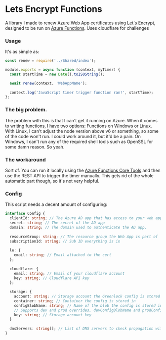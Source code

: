 # Lets Encrypt Functions
A library I made to renew [Azure Web App](https://azure.microsoft.com/en-us/services/app-service/web/)
certificates using [Let's Encrypt](https://letsencrypt.org/), designed to be run on [Azure Functions](https://azure.microsoft.com/en-us/services/functions/).
Uses cloudflare for challenges

### Usage
It's as simple as:
```js
const renew = require('../Shared/index');

module.exports = async function (context, myTimer) {
  const startTime = new Date().toISOString();

  await renew(context, 'WebAppName');
  
  context.log('JavaScript timer trigger function ran!', startTime);
};
```


### The big problem.
The problem with this is that I can't get it running on Azure.
When it comes to writing functions, I have two options: Functions on Windows or Linux.
With Linux, I can't adjust the node version above v6 or something, so some of the code won't run.
I could work around it, but it'd be a pain.
On Windows, I can't run any of the required shell tools such as OpenSSL for some damn reason.
So yeah. 

### The workaround
Sort of. You can run it locally using the [Azure Functions Core Tools](https://github.com/Azure/azure-functions-core-tools#readme) and then use the REST API to trigger the timer manually.
This gets rid of the whole automatic part though, so it's not very helpful.

### Config
This script needs a decent amount of configuring:
```typescript
interface Config {
  clientId: string; // The Azure AD app that has access to your web app
  secret: string; // The secret of the AD app
  domain: string; // The domain used to authenticate the AD app,
  
  resourceGroup: string; // The resource group the Web App is part of
  subscriptionId: string; // Sub ID everything is in
  
  le: {
    email: string; // Email attached to the cert
  };
  
  cloudflare: {
    email: string; // Email of your cloudflare account
    key: string; // Cloudflare API key
  };
  
  storage: {
    account: string; // Storage account the Greenlock config is stored in
    container: string; // Container the config is stored in
    configBlobName: string; // Name of the blob the config is stored in
    // Supports dev and prod overrides, devConfigBlobName and prodConfigBlobName
    key: string; // Storage account key
  }
  
  dnsServers: string[]; // List of DNS servers to check propagation with
}
```